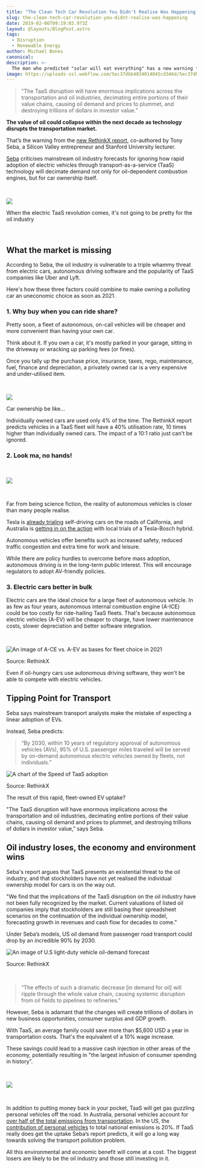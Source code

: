 ```yaml
---
title: "The Clean Tech Car Revolution You Didn't Realise Was Happening "
slug: the-clean-tech-car-revolution-you-didnt-realise-was-happening
date: 2019-02-06T09:19:03.973Z
layout: @layouts/BlogPost.astro
tags:
  - Disruption
  - Renewable Energy
author: Michael Bones
canonical:
description: >-
  The man who predicted "solar will eat everything" has a new warning for investors, which includes every working Australian with a super fund.
image: https://uploads-ssl.webflow.com/5ec37dbb4834014045cd346d/5ec37dbc4834015ec2cd3dfd_ev%20car%20(1).png
---
```


> "The TaaS disruption will have enormous implications across the transportation and oil industries, decimating entire portions of their value chains, causing oil demand and prices to plummet, and destroying trillions of dollars in investor value.”

**The value of oil could collapse within the next decade as technology disrupts the transportation market.**

That’s the warning from the [new RethinkX report](https://static1.squarespace.com/static/585c3439be65942f022bbf9b/t/591a2e4be6f2e1c13df930c5/1494888038959/RethinkX+Report_051517.pdf), co-authored by Tony Seba, a Silicon Valley entrepreneur and Stanford University lecturer.

[Seba](http://tonyseba.com/) criticises mainstream oil industry forecasts for ignoring how rapid adoption of electric vehicles through transport-as-a-service (TaaS) technology will decimate demand not only for oil-dependent combustion engines, but for car ownership itself.

‍

![](https://uploads-ssl.webflow.com/5ec37dbb4834014045cd346d/5ec37dbc483401a9f6cd3a53_giphy.gif)

When the electric TaaS revolution comes, it's not going to be pretty for the oil industry

‍

## **What the market is missing**

According to Seba, the oil industry is vulnerable to a triple whammy threat from electric cars, autonomous driving software and the popularity of TaaS companies like Uber and Lyft.

Here's how these three factors could combine to make owning a polluting car an uneconomic choice as soon as 2021.

### 1\. Why buy when you can ride share?

Pretty soon, a fleet of autonomous, on-call vehicles will be cheaper and more convenient than having your own car.

Think about it. If you own a car, it's mostly parked in your garage, sitting in the driveway or wracking up parking fees (or fines).

Once you tally up the purchase price, insurance, taxes, rego, maintenance, fuel, finance and depreciation, a privately owned car is a very expensive and under-utilised item.

‍

![](<https://uploads-ssl.webflow.com/5ec37dbb4834014045cd346d/5ec37dbc483401a632cd3bb5_giphy%20(1).gif>)

Car ownership be like...

Individually owned cars are used only 4% of the time. The RethinkX report predicts vehicles in a TaaS fleet will have a 40% utilisation rate, 10 times higher than individually owned cars. The impact of a 10:1 ratio just can't be ignored.

### 2\. Look ma, no hands!

‍

![](<https://uploads-ssl.webflow.com/5ec37dbb4834014045cd346d/5ec37dbc483401bacdcd3c2d_giphy%20(2).gif>)

‍

Far from being science fiction, the reality of autonomous vehicles is closer than many people realise.

Tesla is [already trialing](https://www.cnet.com/roadshow/news/tesla-is-now-testing-autonomous-vehicles-on-public-california-roads/) self-driving cars on the roads of California, and Australia is [getting in on the action](http://www.abc.net.au/news/2016-10-05/aussie-self-driving-car-unveiled/7904602) with local trials of a Tesla-Bosch hybrid.

Autonomous vehicles offer benefits such as increased safety, reduced traffic congestion and extra time for work and leisure.

While there are policy hurdles to overcome before mass adoption, autonomous driving is in the long-term public interest. This will encourage regulators to adopt AV-friendly policies.

### 3\. Electric cars better in bulk

Electric cars are the ideal choice for a large fleet of autonomous vehicle. In as few as four years, autonomous internal combustion engine (A-ICE) could be too costly for ride-hailing TaaS fleets. That's because autonomous electric vehicles (A-EV) will be cheaper to charge, have lower maintenance costs, slower depreciation and better software integration.

‍

![An image of A-CE vs. A-EV as bases for fleet choice in 2021](https://uploads-ssl.webflow.com/5ec37dbb4834014045cd346d/5ec37dbc4834014241cd3c6d_A-ICE%20vs%20A-EV.png)

Source: RethinkX

Even if oil-hungry cars use autonomous driving software, they won't be able to compete with electric vehicles.

## Tipping Point for Transport

Seba says mainstream transport analysts make the mistake of expecting a linear adoption of EVs.

Instead, Seba predicts:

> “By 2030, within 10 years of regulatory approval of autonomous vehicles (AVs), 95% of U.S. passenger miles traveled will be served by on-demand autonomous electric vehicles owned by fleets, not individuals.”

![A chart of the Speed of TaaS adoption](https://uploads-ssl.webflow.com/5ec37dbb4834014045cd346d/5ec37dbc48340117e9cd3cd4_Speed%20of%20TaaS%20adoption.png)

Source: RethinkX

The result of this rapid, fleet-owned EV uptake?

"The TaaS disruption will have enormous implications across the transportation and oil industries, decimating entire portions of their value chains, causing oil demand and prices to plummet, and destroying trillions of dollars in investor value,” says Seba.

## **Oil industry loses, the economy and environment wins**

Seba's report argues that TaaS presents an existential threat to the oil industry, and that stockholders have not yet realised the individual ownership model for cars is on the way out.

"We find that the implications of the TaaS disruption on the oil industry have not been fully recognized by the market. Current valuations of listed oil companies imply that stockholders are still basing their spreadsheet scenarios on the continuation of the individual ownership model, forecasting growth in revenues and cash flow for decades to come.”

Under Seba’s models, US oil demand from passenger road transport could drop by an incredible 90% by 2030.

![An image of U.S light-duty vehicle oil-demand forecast](https://uploads-ssl.webflow.com/5ec37dbb4834014045cd346d/5ec37dbc483401fb1ccd3b86_oil%20demand.jpg)

Source: RethinkX

‍

> “The effects of such a dramatic decrease \[in demand for oil\] will ripple through the whole value chain, causing systemic disruption from oil fields to pipelines to refineries."

However, Seba is adamant that the changes will create trillions of dollars in new business opportunities, consumer surplus and GDP growth.

With TaaS, an average family could save more than $5,600 USD a year in transportation costs. That's the equivalent of a 10% wage increase.

These savings could lead to a massive cash injection in other areas of the economy, potentially resulting in "the largest infusion of consumer spending in history”.

‍

![](<https://uploads-ssl.webflow.com/5ec37dbb4834014045cd346d/5ec37dbc483401eb1fcd3b9b_giphy%20(3).gif>)

‍

In addition to putting money back in your pocket, TaaS will get gas guzzling personal vehicles off the road. In Australia, personal vehicles account for [over half of the total emissions from transportation](http://www.climatechangeauthority.gov.au/reviews/light-vehicle-emissions-standards-australia/opportunities-reduce-light-vehicle-emissions). In the US, the [contribution of personal vehicles](http://www.ucsusa.org/clean-vehicles/car-emissions-and-global-warming#.WR5oacklFE6) to total national emissions is 20%. If TaaS really does get the uptake Seba’s report predicts, it will go a long way towards solving the transport pollution problem.

All this environmental and economic benefit will come at a cost. The biggest losers are likely to be the oil industry and those still investing in it.
